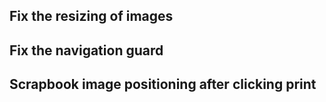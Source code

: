 ## Fix the resizing of images

## Fix the navigation guard

## Scrapbook image positioning after clicking print